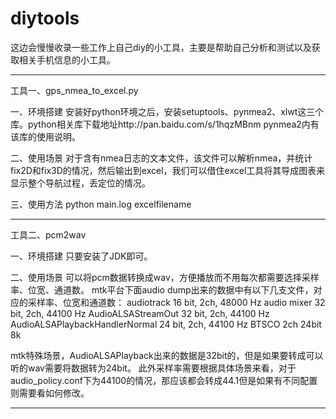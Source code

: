 diytools
========
这边会慢慢收录一些工作上自己diy的小工具，主要是帮助自己分析和测试以及获取相关手机信息的小工具。

******************************************************************
工具一、gps_nmea_to_excel.py

一、环境搭建
安装好python环境之后，安装setuptools、pynmea2、xlwt这三个库。python相关库下载地址http://pan.baidu.com/s/1hqzMBnm
pynmea2内有该库的使用说明。

二、使用场景
对于含有nmea日志的文本文件，该文件可以解析nmea，并统计fix2D和fix3D的情况，然后输出到excel，我们可以借住excel工具将其导成图表来显示整个导航过程，丢定位的情况。

三、使用方法
python main.log excelfilename
******************************************************************
工具二、pcm2wav

一、环境搭建
只要安装了JDK即可。

二、使用场景
可以将pcm数据转换成wav，方便播放而不用每次都需要选择采样率、位宽、通道数。
mtk平台下面audio dump出来的数据中有以下几支文件，对应的采样率、位宽和通道数：
audiotrack 16 bit, 2ch, 48000 Hz 
audio mixer 32 bit, 2ch, 44100 Hz 
AudioALSAStreamOut 32 bit, 2ch, 44100 Hz
AudioALSAPlaybackHandlerNormal 24 bit, 2ch, 44100 Hz 
BTSCO  2ch 24bit 8k

mtk特殊场景，AudioALSAPlayback出来的数据是32bit的，但是如果要转成可以听的wav需要将数据转为24bit。
此外采样率需要根据具体场景来看，对于audio_policy.conf下为44100的情况，那应该都会转成44.1但是如果有不同配置则需要看如何修改。

******************************************************************


